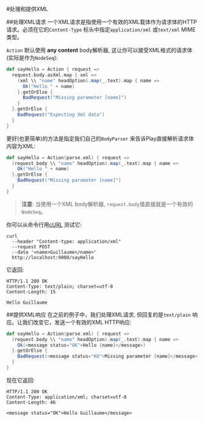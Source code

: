 #处理和提供XML


##处理XML请求
一个XML请求是指使用一个有效的XML载体作为请求体的HTTP请求。必须在它的`Content-Type` 标头中指定`application/xml` 或`text/xml` MIME 类型。

`Action` 默认使用 **any content** body解析器, 这让你可以接受XML格式的请求体 (实际是作为`NodeSeq`):

```scala
def sayHello = Action { request =>
  request.body.asXml.map { xml =>
    (xml \\ "name" headOption).map(_.text).map { name =>
      Ok("Hello " + name)
    }.getOrElse {
      BadRequest("Missing parameter [name]")
    }
  }.getOrElse {
    BadRequest("Expecting Xml data")
  }
}
```

更好(也更简单)的方法是指定我们自己的`BodyParser` 来告诉Play直接解析请求体内容为XML:

```scala
def sayHello = Action(parse.xml) { request =>
  (request.body \\ "name" headOption).map(_.text).map { name =>
    Ok("Hello " + name)
  }.getOrElse {
    BadRequest("Missing parameter [name]")
  }
}
```

> **注意**: 当使用一个XML body解析器, `request.body`值直接就是一个有效的 `NodeSeq`。 

你可以从命令行用[cURL](http://curl.haxx.se/) 测试它:

```shell
curl 
  --header "Content-type: application/xml" 
  --request POST 
  --data '<name>Guillaume</name>' 
  http://localhost:9000/sayHello
```

它返回:

```
HTTP/1.1 200 OK
Content-Type: text/plain; charset=utf-8
Content-Length: 15

Hello Guillaume
```


##提供XML响应
在之前的例子中，我们处理XML请求, 但回复的是`text/plain` 响应。让我们改变它，发送一个有效的XML HTTP响应:

```scala
def sayHello = Action(parse.xml) { request =>
  (request.body \\ "name" headOption).map(_.text).map { name =>
    Ok(<message status="OK">Hello {name}</message>)
  }.getOrElse {
    BadRequest(<message status="KO">Missing parameter [name]</message>)
  }
}
```

现在它返回:

```
HTTP/1.1 200 OK
Content-Type: application/xml; charset=utf-8
Content-Length: 46

<message status="OK">Hello Guillaume</message>
```